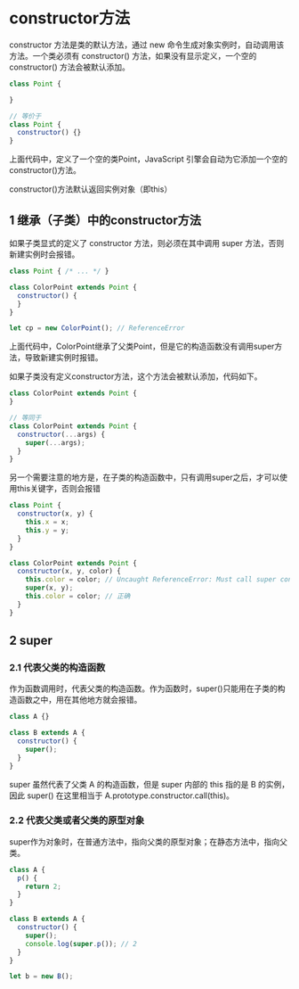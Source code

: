 # constructor方法

constructor 方法是类的默认方法，通过 new 命令生成对象实例时，自动调用该方法。一个类必须有 constructor() 方法，如果没有显示定义，一个空的 constructor() 方法会被默认添加。

```js
class Point {

}

// 等价于
class Point {
  constructor() {}
}
```

上面代码中，定义了一个空的类Point，JavaScript 引擎会自动为它添加一个空的constructor()方法。

constructor()方法默认返回实例对象（即this）

## 1 继承（子类）中的constructor方法

如果子类显式的定义了 constructor 方法，则必须在其中调用 super 方法，否则新建实例时会报错。

```js
class Point { /* ... */ }

class ColorPoint extends Point {
  constructor() {
  }
}

let cp = new ColorPoint(); // ReferenceError
```

上面代码中，ColorPoint继承了父类Point，但是它的构造函数没有调用super方法，导致新建实例时报错。

如果子类没有定义constructor方法，这个方法会被默认添加，代码如下。

```js
class ColorPoint extends Point {
}

// 等同于
class ColorPoint extends Point {
  constructor(...args) {
    super(...args);
  }
}
```

另一个需要注意的地方是，在子类的构造函数中，只有调用super之后，才可以使用this关键字，否则会报错

```js
class Point {
  constructor(x, y) {
    this.x = x;
    this.y = y;
  }
}

class ColorPoint extends Point {
  constructor(x, y, color) {
    this.color = color; // Uncaught ReferenceError: Must call super constructor in derived class before accessing 'this' or returning from derived constructor
    super(x, y);
    this.color = color; // 正确
  }
}
```

## 2 super

### 2.1 代表父类的构造函数

作为函数调用时，代表父类的构造函数。作为函数时，super()只能用在子类的构造函数之中，用在其他地方就会报错。

```js
class A {}

class B extends A {
  constructor() {
    super();
  }
}
```

super 虽然代表了父类 A 的构造函数，但是 super 内部的 this 指的是 B 的实例，因此 super() 在这里相当于 A.prototype.constructor.call(this)。

### 2.2 代表父类或者父类的原型对象

super作为对象时，在普通方法中，指向父类的原型对象；在静态方法中，指向父类。

```js
class A {
  p() {
    return 2;
  }
}

class B extends A {
  constructor() {
    super();
    console.log(super.p()); // 2
  }
}

let b = new B();
```